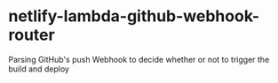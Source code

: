 # netlify-lambda-github-webhook-router
Parsing GitHub's push Webhook to decide whether or not to trigger the build and deploy
